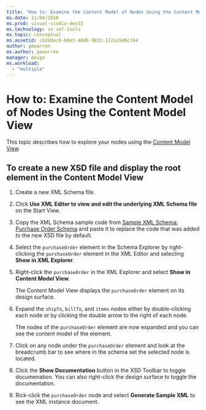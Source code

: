 ```yaml
---
title: "How to: Examine the Content Model of Nodes Using the Content Model View"
ms.date: 11/04/2016
ms.prod: visual-studio-dev15
ms.technology: vs-xml-tools
ms.topic: conceptual
ms.assetid: c42ddac8-b0e3-48d6-9832-112a19d6c104
author: gewarren
ms.author: gewarren
manager: douge
ms.workload:
  - "multiple"
---
```

# How to: Examine the Content Model of Nodes Using the Content Model View

This topic describes how to explore your nodes using the [Content Model View](../xml-tools/content-model-view.md).

## To create a new XSD file and display the root element in the Content Model View

1.  Create a new XML Schema file.

2.  Click **Use XML Editor to view and edit the underlying XML Schema file** on the Start View.

3.  Copy the XML Schema sample code from [Sample XML Schema: Purchase Order Schema](../xml-tools/sample-xsd-file-purchase-order-schema.md) and paste it to replace the code that was added to the new XSD file by default.

4.  Select the `purchaseOrder` element in the Schema Explorer by right-clicking the `purchaseOrder` element in the XML Editor and selecting **Show in XML Explorer**.

5.  Right-click the `purchaseOrder` in the XML Explorer and select **Show in Content Model View**.

     The Content Model View displays the `purchaseOrder` element on its design surface.

6.  Expand the `shipTo`, `billTo`, and `items` nodes either by double-clicking each node or by clicking the double arrow to the right of each node.

     The nodes of the `purchaseOrder` element are now expanded and you can see the content model of the element.

7.  Click on any node under the `purchaseOrder` element and look at the breadcrumb bar to see where in the schema set the selected node is located.

8.  Click the **Show Documentation** button in the XSD Toolbar to toggle documenation. You can also right-click the design surface to toggle the documentation.

9. Rick-click the `purchaseOrder` node and select **Generate Sample XML** to see the XML instance document.